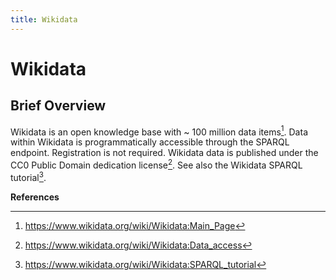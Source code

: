 ```yaml
---
title: Wikidata
---
```


<!--- sectionauthor
Vincent F. Scalfani | vfscalfani@ua.edu>
-->

# Wikidata

## Brief Overview

Wikidata is an open knowledge base with \~ 100 million data items[^1].
Data within Wikidata is programmatically accessible through the SPARQL
endpoint. Registration is not required. Wikidata data is published under
the CC0 Public Domain dedication license[^2]. See also the Wikidata
SPARQL tutorial[^3].

**References**

[^1]: <https://www.wikidata.org/wiki/Wikidata:Main_Page>

[^2]: <https://www.wikidata.org/wiki/Wikidata:Data_access>

[^3]: <https://www.wikidata.org/wiki/Wikidata:SPARQL_tutorial>
